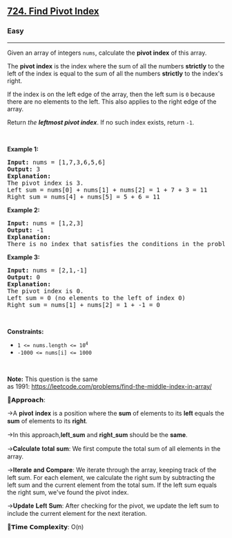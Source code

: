 <h2><a href="https://leetcode.com/problems/find-pivot-index">724. Find Pivot Index</a></h2><h3>Easy</h3><hr><p>Given an array of integers <code>nums</code>, calculate the <strong>pivot index</strong> of this array.</p>

<p>The <strong>pivot index</strong> is the index where the sum of all the numbers <strong>strictly</strong> to the left of the index is equal to the sum of all the numbers <strong>strictly</strong> to the index&#39;s right.</p>

<p>If the index is on the left edge of the array, then the left sum is <code>0</code> because there are no elements to the left. This also applies to the right edge of the array.</p>

<p>Return <em>the <strong>leftmost pivot index</strong></em>. If no such index exists, return <code>-1</code>.</p>

<p>&nbsp;</p>
<p><strong class="example">Example 1:</strong></p>

<pre>
<strong>Input:</strong> nums = [1,7,3,6,5,6]
<strong>Output:</strong> 3
<strong>Explanation:</strong>
The pivot index is 3.
Left sum = nums[0] + nums[1] + nums[2] = 1 + 7 + 3 = 11
Right sum = nums[4] + nums[5] = 5 + 6 = 11
</pre>

<p><strong class="example">Example 2:</strong></p>

<pre>
<strong>Input:</strong> nums = [1,2,3]
<strong>Output:</strong> -1
<strong>Explanation:</strong>
There is no index that satisfies the conditions in the problem statement.</pre>

<p><strong class="example">Example 3:</strong></p>

<pre>
<strong>Input:</strong> nums = [2,1,-1]
<strong>Output:</strong> 0
<strong>Explanation:</strong>
The pivot index is 0.
Left sum = 0 (no elements to the left of index 0)
Right sum = nums[1] + nums[2] = 1 + -1 = 0
</pre>

<p>&nbsp;</p>
<p><strong>Constraints:</strong></p>

<ul>
	<li><code>1 &lt;= nums.length &lt;= 10<sup>4</sup></code></li>
	<li><code>-1000 &lt;= nums[i] &lt;= 1000</code></li>
</ul>

<p>&nbsp;</p>
<p><strong>Note:</strong> This question is the same as&nbsp;1991:&nbsp;<a href="https://leetcode.com/problems/find-the-middle-index-in-array/" target="_blank">https://leetcode.com/problems/find-the-middle-index-in-array/</a></p>

🧠𝗔𝗽𝗽𝗿𝗼𝗮𝗰𝗵:

->A 𝐩𝐢𝐯𝐨𝐭 𝐢𝐧𝐝𝐞𝐱 is a position where the 𝐬𝐮𝐦 of elements to its 𝐥𝐞𝐟𝐭 equals the 𝐬𝐮𝐦 of elements to its 𝐫𝐢𝐠𝐡𝐭.

->In this approach,𝐥𝐞𝐟𝐭_𝐬𝐮𝐦 and 𝐫𝐢𝐠𝐡𝐭_𝐬𝐮𝐦 should be the 𝐬𝐚𝐦𝐞.

->𝐂𝐚𝐥𝐜𝐮𝐥𝐚𝐭𝐞 𝐭𝐨𝐭𝐚𝐥 𝐬𝐮𝐦: We first compute the total sum of all elements in the array.

->𝐈𝐭𝐞𝐫𝐚𝐭𝐞 𝐚𝐧𝐝 𝐂𝐨𝐦𝐩𝐚𝐫𝐞: We iterate through the array, keeping track of the left sum. For each element, we calculate the right sum by subtracting the left sum and the current element from the total sum. If the left sum equals the right sum, we've found the pivot index.

->𝐔𝐩𝐝𝐚𝐭𝐞 𝐋𝐞𝐟𝐭 𝐒𝐮𝐦: After checking for the pivot, we update the left sum to include the current element for the next iteration.

🎯𝗧𝗶𝗺𝗲 𝗖𝗼𝗺𝗽𝗹𝗲𝘅𝗶𝘁𝘆: O(n)

